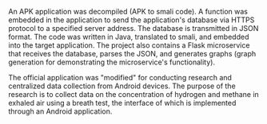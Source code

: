 An APK application was decompiled (APK to smali code). 
A function was embedded in the application to send the application's database via HTTPS protocol to a specified server address. 
The database is transmitted in JSON format. 
The code was written in Java, translated to smali, and embedded into the target application. 
The project also contains a Flask microservice that receives the database, parses the JSON, and generates graphs (graph generation for demonstrating the microservice's functionality). 

The official application was "modified" for conducting research and centralized data collection from Android devices. 
The purpose of the research is to collect data on the concentration of hydrogen and methane in exhaled air using a breath test, the interface of which is implemented through an Android application.
